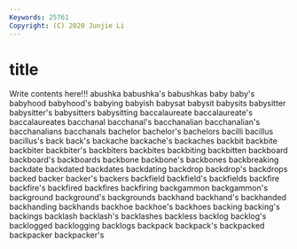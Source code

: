 ```yaml
---
Keywords: 25761
Copyright: (C) 2020 Junjie Li
---
```


# title

Write contents here!!!
abushka 
babushka's 
babushkas 
baby 
baby's 
babyhood 
babyhood's
babying 
babyish 
babysat 
babysit 
babysits 
babysitter 
babysitter's 
babysitters 
babysitting 
baccalaureate
baccalaureate's 
baccalaureates 
bacchanal 
bacchanal's 
bacchanalian 
bacchanalian's 
bacchanalians 
bacchanals 
bachelor 
bachelor's
bachelors 
bacilli 
bacillus 
bacillus's 
back 
back's 
backache 
backache's 
backaches 
backbit
backbite 
backbiter 
backbiter's 
backbiters 
backbites 
backbiting 
backbitten 
backboard 
backboard's 
backboards
backbone 
backbone's 
backbones 
backbreaking 
backdate 
backdated 
backdates 
backdating 
backdrop 
backdrop's
backdrops 
backed 
backer 
backer's 
backers 
backfield 
backfield's 
backfields 
backfire 
backfire's
backfired 
backfires 
backfiring 
backgammon 
backgammon's 
background 
background's 
backgrounds 
backhand 
backhand's
backhanded 
backhanding 
backhands 
backhoe 
backhoe's 
backhoes 
backing 
backing's 
backings 
backlash
backlash's 
backlashes 
backless 
backlog 
backlog's 
backlogged 
backlogging 
backlogs 
backpack 
backpack's
backpacked 
backpacker 
backpacker's 
